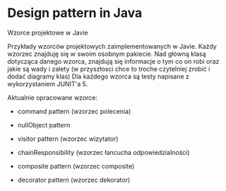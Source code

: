 # Design pattern in Java
Wzorce projektowe w Javie

Przykłady wzorców projektowych zaimplementowanych w Javie. Każdy wzorzec znajduję się w swoim osobnym pakiecie. 
Nad główną klasą dotycząca danego wzorca, znajdują się informacje o tym co on robi oraz jakie są wady i zalety (w przyszłosci chce to troche czytelniej zrobić i dodać diagramy klas)
Dla każdego wzorca są testy napisane z wykorzystaniem JUNIT'a 5.

Aktualnie opracowane wzorce:
  - command pattern (wzorzec polecenia)
  - nullObject pattern
  - visitor pattern (wzorzec wizytator)

  - chainResponsibility (wzorzec łancucha odpowiedzialności)
  - composite pattern (wzorzec composite)
  - decorator pattern (wzorzec dekorator)
  
 
